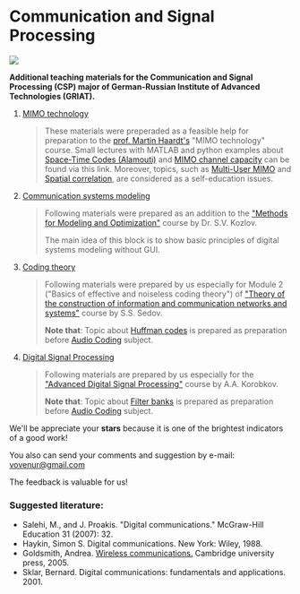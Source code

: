 # Communication and Signal Processing 

![](https://griat.kai.ru/documents/11766/5832734/GRIAT_Logo_small.png/b7879498-3575-4797-b725-f0e7eef9103e?t=1489845157157)

**Additional teaching materials for the Communication and Signal Processing (CSP) major of German-Russian Institute of Advanced Technologies (GRIAT).** 

1. [MIMO technology](https://github.com/kirlf/CSP/blob/master/MIMO/README.md)

    > These materials were preperaded as a feasible help for preparation to the [prof. Martin Haardt's](http://www5.tu-ilmenau.de/nt/en/private_home/haardt/bio/index.html) "MIMO technology" course.
Small lectures with MATLAB and python examples about [Space-Time Codes (Alamouti)](https://nbviewer.jupyter.org/github/kirlf/CSP/blob/master/MIMO/Alamouti.ipynb) and [MIMO channel capacity](https://nbviewer.jupyter.org/github/kirlf/CSP/blob/master/MIMO/MIMO%20Capacity.ipynb) can be found via this link. Moreover, topics, such as [Multi-User MIMO](https://nbviewer.jupyter.org/github/kirlf/CSP/blob/master/MIMO/BlockDiagonalization.ipynb) and [Spatial correlation](https://nbviewer.jupyter.org/github/kirlf/CSP/blob/master/MIMO/Spatial_Correlation.ipynb), are considered as a self-education issues.

2. [Communication systems modeling](https://github.com/kirlf/CSP/blob/master/Different/modeling_navigation.md)
    
   > Following materials were prepared as an addition to the ["Methods for Modeling and Optimization"](http://e.kai.ru/%D0%B3%D0%B5%D1%80%D0%BC%D0%B0%D0%BD%D0%BE-%D1%80%D0%BE%D1%81%D1%81%D0%B8%D0%B9%D1%81%D0%BA%D0%B8%D0%B9-%D0%B8%D0%BD%D1%81%D1%82%D0%B8%D1%82%D1%83%D1%82-%D0%BD%D0%BE%D0%B2%D1%8B%D1%85-%D1%82%D0%B5/) course by Dr. S.V. Kozlov.
   > 
   > The main idea of this block is to show basic principles of digital systems modeling without GUI. 

3. [Coding theory](https://github.com/kirlf/CSP/blob/master/Different/Coding_Theory/README.md)
   > Following materials were prepared by us especially for Module 2 ("Basics of effective and noiseless coding theory") of ["Theory of the construction of information and communication networks and systems"](http://e.kai.ru/%D0%B3%D0%B5%D1%80%D0%BC%D0%B0%D0%BD%D0%BE-%D1%80%D0%BE%D1%81%D1%81%D0%B8%D0%B9%D1%81%D0%BA%D0%B8%D0%B9-%D0%B8%D0%BD%D1%81%D1%82%D0%B8%D1%82%D1%83%D1%82-%D0%BD%D0%BE%D0%B2%D1%8B%D1%85-%D1%82%D0%B5/) course by S.S. Sedov.
   > 
   > **Note that**: Topic about [Huffman codes](https://nbviewer.jupyter.org/format/slides/gist/kirlf/2eb242f225f9bfed4ecbfc8e1e2f5f71/Huffman%20codes.ipynb#/) is prepared as preparation before [Audio Coding](https://www.tu-ilmenau.de/mt/lehrveranstaltungen/lehre-fuer-master-mt/audio-coding/) subject.
 
4. [Digital Signal Processing](https://github.com/kirlf/CSP/blob/master/Different/DSP/README.md)
    > Following materials are prepared by us especially for the ["Advanced Digital Signal Processing"](http://e.kai.ru/%D0%B3%D0%B5%D1%80%D0%BC%D0%B0%D0%BD%D0%BE-%D1%80%D0%BE%D1%81%D1%81%D0%B8%D0%B9%D1%81%D0%BA%D0%B8%D0%B9-%D0%B8%D0%BD%D1%81%D1%82%D0%B8%D1%82%D1%83%D1%82-%D0%BD%D0%BE%D0%B2%D1%8B%D1%85-%D1%82%D0%B5/) course by A.A. Korobkov.
    >
    > **Note that**: Topic about [Filter banks](https://github.com/kirlf/CSP/blob/master/Different/DSP/FB.md) is prepared as preparation before [Audio Coding](https://www.tu-ilmenau.de/mt/lehrveranstaltungen/lehre-fuer-master-mt/audio-coding/) subject.

We'll be appreciate your **stars** because it is one of the brightest indicators of a good work!

You also can send your comments and suggestion by e-mail: vovenur@gmail.com

The feedback is valuable for us!

### Suggested literature:

   * Salehi, M., and J. Proakis. "Digital communications." McGraw-Hill Education 31 (2007): 32.
   * Haykin, Simon S. Digital communications. New York: Wiley, 1988.
   * Goldsmith, Andrea. [Wireless communications.](http://wsl.stanford.edu/~andrea/Wireless/Book.pdf) Cambridge university press, 2005.
   * Sklar, Bernard. Digital communications: fundamentals and applications. 2001.
